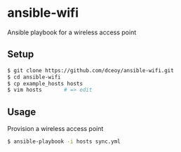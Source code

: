 ansible-wifi
============

Ansible playbook for a wireless access point

Setup
-----

```sh
$ git clone https://github.com/dceoy/ansible-wifi.git
$ cd ansible-wifi
$ cp example_hosts hosts
$ vim hosts       # => edit
```

Usage
-----

Provision a wireless access point

```sh
$ ansible-playbook -i hosts sync.yml
```
